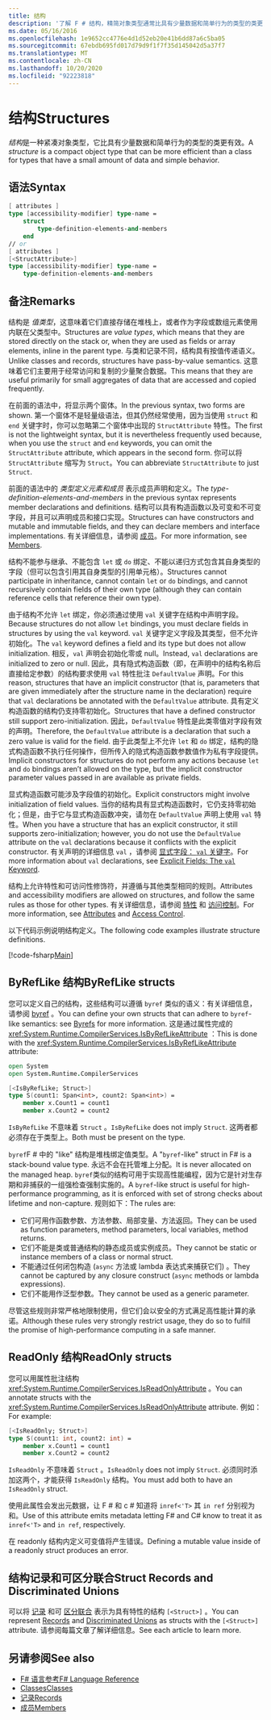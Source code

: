 ```yaml
---
title: 结构
description: '了解 F # 结构，精简对象类型通常比具有少量数据和简单行为的类型的类更有效。'
ms.date: 05/16/2016
ms.openlocfilehash: 1e9652cc4776e4d1d52eb20e41b6dd87a6c5ba05
ms.sourcegitcommit: 67ebdb695fd017d79d9f1f7f35d145042d5a37f7
ms.translationtype: MT
ms.contentlocale: zh-CN
ms.lasthandoff: 10/20/2020
ms.locfileid: "92223818"
---
```

# <a name="structures"></a><span data-ttu-id="cac44-103">结构</span><span class="sxs-lookup"><span data-stu-id="cac44-103">Structures</span></span>

<span data-ttu-id="cac44-104">*结构*是一种紧凑对象类型，它比具有少量数据和简单行为的类型的类更有效。</span><span class="sxs-lookup"><span data-stu-id="cac44-104">A *structure* is a compact object type that can be more efficient than a class for types that have a small amount of data and simple behavior.</span></span>

## <a name="syntax"></a><span data-ttu-id="cac44-105">语法</span><span class="sxs-lookup"><span data-stu-id="cac44-105">Syntax</span></span>

```fsharp
[ attributes ]
type [accessibility-modifier] type-name =
    struct
        type-definition-elements-and-members
    end
// or
[ attributes ]
[<StructAttribute>]
type [accessibility-modifier] type-name =
    type-definition-elements-and-members
```

## <a name="remarks"></a><span data-ttu-id="cac44-106">备注</span><span class="sxs-lookup"><span data-stu-id="cac44-106">Remarks</span></span>

<span data-ttu-id="cac44-107">结构是 *值类型*，这意味着它们直接存储在堆栈上，或者作为字段或数组元素使用内联在父类型中。</span><span class="sxs-lookup"><span data-stu-id="cac44-107">Structures are *value types*, which means that they are stored directly on the stack or, when they are used as fields or array elements, inline in the parent type.</span></span> <span data-ttu-id="cac44-108">与类和记录不同，结构具有按值传递语义。</span><span class="sxs-lookup"><span data-stu-id="cac44-108">Unlike classes and records, structures have pass-by-value semantics.</span></span> <span data-ttu-id="cac44-109">这意味着它们主要用于经常访问和复制的少量聚合数据。</span><span class="sxs-lookup"><span data-stu-id="cac44-109">This means that they are useful primarily for small aggregates of data that are accessed and copied frequently.</span></span>

<span data-ttu-id="cac44-110">在前面的语法中，将显示两个窗体。</span><span class="sxs-lookup"><span data-stu-id="cac44-110">In the previous syntax, two forms are shown.</span></span> <span data-ttu-id="cac44-111">第一个窗体不是轻量级语法，但其仍然经常使用，因为当使用 `struct` 和 `end` 关键字时，你可以忽略第二个窗体中出现的 `StructAttribute` 特性。</span><span class="sxs-lookup"><span data-stu-id="cac44-111">The first is not the lightweight syntax, but it is nevertheless frequently used because, when you use the `struct` and `end` keywords, you can omit the `StructAttribute` attribute, which appears in the second form.</span></span> <span data-ttu-id="cac44-112">你可以将 `StructAttribute` 缩写为 `Struct`。</span><span class="sxs-lookup"><span data-stu-id="cac44-112">You can abbreviate `StructAttribute` to just `Struct`.</span></span>

<span data-ttu-id="cac44-113">前面的语法中的 *类型定义元素和成员* 表示成员声明和定义。</span><span class="sxs-lookup"><span data-stu-id="cac44-113">The *type-definition-elements-and-members* in the previous syntax represents member declarations and definitions.</span></span> <span data-ttu-id="cac44-114">结构可以具有构造函数以及可变和不可变字段，并且可以声明成员和接口实现。</span><span class="sxs-lookup"><span data-stu-id="cac44-114">Structures can have constructors and mutable and immutable fields, and they can declare members and interface implementations.</span></span> <span data-ttu-id="cac44-115">有关详细信息，请参阅 [成员](./members/index.md)。</span><span class="sxs-lookup"><span data-stu-id="cac44-115">For more information, see [Members](./members/index.md).</span></span>

<span data-ttu-id="cac44-116">结构不能参与继承、不能包含 `let` 或 `do` 绑定、不能以递归方式包含其自身类型的字段（但可以包含引用其自身类型的引用单元格）。</span><span class="sxs-lookup"><span data-stu-id="cac44-116">Structures cannot participate in inheritance, cannot contain `let` or `do` bindings, and cannot recursively contain fields of their own type (although they can contain reference cells that reference their own type).</span></span>

<span data-ttu-id="cac44-117">由于结构不允许 `let` 绑定，你必须通过使用 `val` 关键字在结构中声明字段。</span><span class="sxs-lookup"><span data-stu-id="cac44-117">Because structures do not allow `let` bindings, you must declare fields in structures by using the `val` keyword.</span></span> <span data-ttu-id="cac44-118">`val` 关键字定义字段及其类型，但不允许初始化。</span><span class="sxs-lookup"><span data-stu-id="cac44-118">The `val` keyword defines a field and its type but does not allow initialization.</span></span> <span data-ttu-id="cac44-119">相反，`val` 声明会初始化零或 null。</span><span class="sxs-lookup"><span data-stu-id="cac44-119">Instead, `val` declarations are initialized to zero or null.</span></span> <span data-ttu-id="cac44-120">因此，具有隐式构造函数（即，在声明中的结构名称后直接给定参数）的结构要求使用 `val` 特性批注 `DefaultValue` 声明。</span><span class="sxs-lookup"><span data-stu-id="cac44-120">For this reason, structures that have an implicit constructor (that is, parameters that are given immediately after the structure name in the declaration) require that `val` declarations be annotated with the `DefaultValue` attribute.</span></span> <span data-ttu-id="cac44-121">具有定义构造函数的结构仍支持零初始化。</span><span class="sxs-lookup"><span data-stu-id="cac44-121">Structures that have a defined constructor still support zero-initialization.</span></span> <span data-ttu-id="cac44-122">因此，`DefaultValue` 特性是此类零值对字段有效的声明。</span><span class="sxs-lookup"><span data-stu-id="cac44-122">Therefore, the `DefaultValue` attribute is a declaration that such a zero value is valid for the field.</span></span> <span data-ttu-id="cac44-123">由于此类型上不允许 `let` 和 `do` 绑定，结构的隐式构造函数不执行任何操作，但所传入的隐式构造函数参数值作为私有字段提供。</span><span class="sxs-lookup"><span data-stu-id="cac44-123">Implicit constructors for structures do not perform any actions because `let` and `do` bindings aren’t allowed on the type, but the implicit constructor parameter values passed in are available as private fields.</span></span>

<span data-ttu-id="cac44-124">显式构造函数可能涉及字段值的初始化。</span><span class="sxs-lookup"><span data-stu-id="cac44-124">Explicit constructors might involve initialization of field values.</span></span> <span data-ttu-id="cac44-125">当你的结构具有显式构造函数时，它仍支持零初始化；但是，由于它与显式构造函数冲突，请勿在 `DefaultValue` 声明上使用 `val` 特性。</span><span class="sxs-lookup"><span data-stu-id="cac44-125">When you have a structure that has an explicit constructor, it still supports zero-initialization; however, you do not use the `DefaultValue` attribute on the `val` declarations because it conflicts with the explicit constructor.</span></span> <span data-ttu-id="cac44-126">有关声明的详细信息 `val` ，请参阅 [显式字段： `val` 关键字](./members/explicit-fields-the-val-keyword.md)。</span><span class="sxs-lookup"><span data-stu-id="cac44-126">For more information about `val` declarations, see [Explicit Fields: The `val` Keyword](./members/explicit-fields-the-val-keyword.md).</span></span>

<span data-ttu-id="cac44-127">结构上允许特性和可访问性修饰符，并遵循与其他类型相同的规则。</span><span class="sxs-lookup"><span data-stu-id="cac44-127">Attributes and accessibility modifiers are allowed on structures, and follow the same rules as those for other types.</span></span> <span data-ttu-id="cac44-128">有关详细信息，请参阅 [特性](attributes.md) 和 [访问控制](access-control.md)。</span><span class="sxs-lookup"><span data-stu-id="cac44-128">For more information, see [Attributes](attributes.md) and [Access Control](access-control.md).</span></span>

<span data-ttu-id="cac44-129">以下代码示例说明结构定义。</span><span class="sxs-lookup"><span data-stu-id="cac44-129">The following code examples illustrate structure definitions.</span></span>

[!code-fsharp[Main](~/samples/snippets/fsharp/lang-ref-1/snippet2501.fs)]

## <a name="byreflike-structs"></a><span data-ttu-id="cac44-130">ByRefLike 结构</span><span class="sxs-lookup"><span data-stu-id="cac44-130">ByRefLike structs</span></span>

<span data-ttu-id="cac44-131">您可以定义自己的结构，这些结构可以遵循 `byref` 类似的语义：有关详细信息，请参阅 [byref](byrefs.md) 。</span><span class="sxs-lookup"><span data-stu-id="cac44-131">You can define your own structs that can adhere to `byref`-like semantics: see [Byrefs](byrefs.md) for more information.</span></span> <span data-ttu-id="cac44-132">这是通过属性完成的 <xref:System.Runtime.CompilerServices.IsByRefLikeAttribute> ：</span><span class="sxs-lookup"><span data-stu-id="cac44-132">This is done with the <xref:System.Runtime.CompilerServices.IsByRefLikeAttribute> attribute:</span></span>

```fsharp
open System
open System.Runtime.CompilerServices

[<IsByRefLike; Struct>]
type S(count1: Span<int>, count2: Span<int>) =
    member x.Count1 = count1
    member x.Count2 = count2
```

<span data-ttu-id="cac44-133">`IsByRefLike` 不意味着 `Struct` 。</span><span class="sxs-lookup"><span data-stu-id="cac44-133">`IsByRefLike` does not imply `Struct`.</span></span> <span data-ttu-id="cac44-134">这两者都必须存在于类型上。</span><span class="sxs-lookup"><span data-stu-id="cac44-134">Both must be present on the type.</span></span>

<span data-ttu-id="cac44-135">`byref`F # 中的 "like" 结构是堆栈绑定值类型。</span><span class="sxs-lookup"><span data-stu-id="cac44-135">A "`byref`-like" struct in F# is a stack-bound value type.</span></span> <span data-ttu-id="cac44-136">永远不会在托管堆上分配。</span><span class="sxs-lookup"><span data-stu-id="cac44-136">It is never allocated on the managed heap.</span></span> <span data-ttu-id="cac44-137">`byref`类似的结构可用于实现高性能编程，因为它是针对生存期和非捕获的一组强检查强制实施的。</span><span class="sxs-lookup"><span data-stu-id="cac44-137">A `byref`-like struct is useful for high-performance programming, as it is enforced with set of strong checks about lifetime and non-capture.</span></span> <span data-ttu-id="cac44-138">规则如下：</span><span class="sxs-lookup"><span data-stu-id="cac44-138">The rules are:</span></span>

- <span data-ttu-id="cac44-139">它们可用作函数参数、方法参数、局部变量、方法返回。</span><span class="sxs-lookup"><span data-stu-id="cac44-139">They can be used as function parameters, method parameters, local variables, method returns.</span></span>
- <span data-ttu-id="cac44-140">它们不能是类或普通结构的静态成员或实例成员。</span><span class="sxs-lookup"><span data-stu-id="cac44-140">They cannot be static or instance members of a class or normal struct.</span></span>
- <span data-ttu-id="cac44-141">不能通过任何闭包构造 (`async` 方法或 lambda 表达式来捕获它们) 。</span><span class="sxs-lookup"><span data-stu-id="cac44-141">They cannot be captured by any closure construct (`async` methods or lambda expressions).</span></span>
- <span data-ttu-id="cac44-142">它们不能用作泛型参数。</span><span class="sxs-lookup"><span data-stu-id="cac44-142">They cannot be used as a generic parameter.</span></span>

<span data-ttu-id="cac44-143">尽管这些规则非常严格地限制使用，但它们会以安全的方式满足高性能计算的承诺。</span><span class="sxs-lookup"><span data-stu-id="cac44-143">Although these rules very strongly restrict usage, they do so to fulfill the promise of high-performance computing in a safe manner.</span></span>

## <a name="readonly-structs"></a><span data-ttu-id="cac44-144">ReadOnly 结构</span><span class="sxs-lookup"><span data-stu-id="cac44-144">ReadOnly structs</span></span>

<span data-ttu-id="cac44-145">您可以用属性批注结构 <xref:System.Runtime.CompilerServices.IsReadOnlyAttribute> 。</span><span class="sxs-lookup"><span data-stu-id="cac44-145">You can annotate structs with the <xref:System.Runtime.CompilerServices.IsReadOnlyAttribute> attribute.</span></span> <span data-ttu-id="cac44-146">例如：</span><span class="sxs-lookup"><span data-stu-id="cac44-146">For example:</span></span>

```fsharp
[<IsReadOnly; Struct>]
type S(count1: int, count2: int) =
    member x.Count1 = count1
    member x.Count2 = count2
```

<span data-ttu-id="cac44-147">`IsReadOnly` 不意味着 `Struct` 。</span><span class="sxs-lookup"><span data-stu-id="cac44-147">`IsReadOnly` does not imply `Struct`.</span></span> <span data-ttu-id="cac44-148">必须同时添加这两个，才能获得 `IsReadOnly` 结构。</span><span class="sxs-lookup"><span data-stu-id="cac44-148">You must add both to have an `IsReadOnly` struct.</span></span>

<span data-ttu-id="cac44-149">使用此属性会发出元数据，让 F # 和 c # 知道将 `inref<'T>` 其 `in ref` 分别视为和。</span><span class="sxs-lookup"><span data-stu-id="cac44-149">Use of this attribute emits metadata letting F# and C# know to treat it as `inref<'T>` and `in ref`, respectively.</span></span>

<span data-ttu-id="cac44-150">在 readonly 结构内定义可变值将产生错误。</span><span class="sxs-lookup"><span data-stu-id="cac44-150">Defining a mutable value inside of a readonly struct produces an error.</span></span>

## <a name="struct-records-and-discriminated-unions"></a><span data-ttu-id="cac44-151">结构记录和可区分联合</span><span class="sxs-lookup"><span data-stu-id="cac44-151">Struct Records and Discriminated Unions</span></span>

<span data-ttu-id="cac44-152">可以将 [记录](records.md) 和可 [区分联合](discriminated-unions.md) 表示为具有特性的结构 `[<Struct>]` 。</span><span class="sxs-lookup"><span data-stu-id="cac44-152">You can represent [Records](records.md) and [Discriminated Unions](discriminated-unions.md) as structs with the `[<Struct>]` attribute.</span></span>  <span data-ttu-id="cac44-153">请参阅每篇文章了解详细信息。</span><span class="sxs-lookup"><span data-stu-id="cac44-153">See each article to learn more.</span></span>

## <a name="see-also"></a><span data-ttu-id="cac44-154">另请参阅</span><span class="sxs-lookup"><span data-stu-id="cac44-154">See also</span></span>

- [<span data-ttu-id="cac44-155">F# 语言参考</span><span class="sxs-lookup"><span data-stu-id="cac44-155">F# Language Reference</span></span>](index.md)
- [<span data-ttu-id="cac44-156">Classes</span><span class="sxs-lookup"><span data-stu-id="cac44-156">Classes</span></span>](classes.md)
- [<span data-ttu-id="cac44-157">记录</span><span class="sxs-lookup"><span data-stu-id="cac44-157">Records</span></span>](records.md)
- [<span data-ttu-id="cac44-158">成员</span><span class="sxs-lookup"><span data-stu-id="cac44-158">Members</span></span>](./members/index.md)
